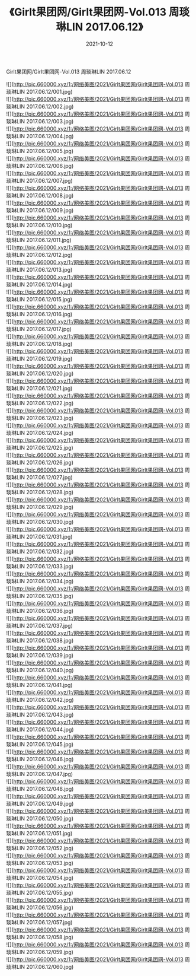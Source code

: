﻿---
layout: post
title:  《Girlt果团网/Girlt果团网-Vol.013 周琰琳LIN 2017.06.12》
date:   2021-10-12
img: http://pic.660000.xyz/1:/网络美图/2021/Girlt果团网/Girlt果团网-Vol.013 周琰琳LIN 2017.06.12/000.jpg
categories: [美女, 清纯, 唯美]
---

Girlt果团网/Girlt果团网-Vol.013 周琰琳LIN 2017.06.12

 ![](http://pic.660000.xyz/1:/网络美图/2021/Girlt果团网/Girlt果团网-Vol.013 周琰琳LIN 2017.06.12/001.jpg) <br>![](http://pic.660000.xyz/1:/网络美图/2021/Girlt果团网/Girlt果团网-Vol.013 周琰琳LIN 2017.06.12/002.jpg) <br>![](http://pic.660000.xyz/1:/网络美图/2021/Girlt果团网/Girlt果团网-Vol.013 周琰琳LIN 2017.06.12/003.jpg) <br>![](http://pic.660000.xyz/1:/网络美图/2021/Girlt果团网/Girlt果团网-Vol.013 周琰琳LIN 2017.06.12/004.jpg) <br>![](http://pic.660000.xyz/1:/网络美图/2021/Girlt果团网/Girlt果团网-Vol.013 周琰琳LIN 2017.06.12/005.jpg) <br>![](http://pic.660000.xyz/1:/网络美图/2021/Girlt果团网/Girlt果团网-Vol.013 周琰琳LIN 2017.06.12/006.jpg) <br>![](http://pic.660000.xyz/1:/网络美图/2021/Girlt果团网/Girlt果团网-Vol.013 周琰琳LIN 2017.06.12/007.jpg) <br>![](http://pic.660000.xyz/1:/网络美图/2021/Girlt果团网/Girlt果团网-Vol.013 周琰琳LIN 2017.06.12/008.jpg) <br>![](http://pic.660000.xyz/1:/网络美图/2021/Girlt果团网/Girlt果团网-Vol.013 周琰琳LIN 2017.06.12/009.jpg) <br>![](http://pic.660000.xyz/1:/网络美图/2021/Girlt果团网/Girlt果团网-Vol.013 周琰琳LIN 2017.06.12/010.jpg) <br>![](http://pic.660000.xyz/1:/网络美图/2021/Girlt果团网/Girlt果团网-Vol.013 周琰琳LIN 2017.06.12/011.jpg) <br>![](http://pic.660000.xyz/1:/网络美图/2021/Girlt果团网/Girlt果团网-Vol.013 周琰琳LIN 2017.06.12/012.jpg) <br>![](http://pic.660000.xyz/1:/网络美图/2021/Girlt果团网/Girlt果团网-Vol.013 周琰琳LIN 2017.06.12/013.jpg) <br>![](http://pic.660000.xyz/1:/网络美图/2021/Girlt果团网/Girlt果团网-Vol.013 周琰琳LIN 2017.06.12/014.jpg) <br>![](http://pic.660000.xyz/1:/网络美图/2021/Girlt果团网/Girlt果团网-Vol.013 周琰琳LIN 2017.06.12/015.jpg) <br>![](http://pic.660000.xyz/1:/网络美图/2021/Girlt果团网/Girlt果团网-Vol.013 周琰琳LIN 2017.06.12/016.jpg) <br>![](http://pic.660000.xyz/1:/网络美图/2021/Girlt果团网/Girlt果团网-Vol.013 周琰琳LIN 2017.06.12/017.jpg) <br>![](http://pic.660000.xyz/1:/网络美图/2021/Girlt果团网/Girlt果团网-Vol.013 周琰琳LIN 2017.06.12/018.jpg) <br>![](http://pic.660000.xyz/1:/网络美图/2021/Girlt果团网/Girlt果团网-Vol.013 周琰琳LIN 2017.06.12/019.jpg) <br>![](http://pic.660000.xyz/1:/网络美图/2021/Girlt果团网/Girlt果团网-Vol.013 周琰琳LIN 2017.06.12/020.jpg) <br>![](http://pic.660000.xyz/1:/网络美图/2021/Girlt果团网/Girlt果团网-Vol.013 周琰琳LIN 2017.06.12/021.jpg) <br>![](http://pic.660000.xyz/1:/网络美图/2021/Girlt果团网/Girlt果团网-Vol.013 周琰琳LIN 2017.06.12/022.jpg) <br>![](http://pic.660000.xyz/1:/网络美图/2021/Girlt果团网/Girlt果团网-Vol.013 周琰琳LIN 2017.06.12/023.jpg) <br>![](http://pic.660000.xyz/1:/网络美图/2021/Girlt果团网/Girlt果团网-Vol.013 周琰琳LIN 2017.06.12/024.jpg) <br>![](http://pic.660000.xyz/1:/网络美图/2021/Girlt果团网/Girlt果团网-Vol.013 周琰琳LIN 2017.06.12/025.jpg) <br>![](http://pic.660000.xyz/1:/网络美图/2021/Girlt果团网/Girlt果团网-Vol.013 周琰琳LIN 2017.06.12/026.jpg) <br>![](http://pic.660000.xyz/1:/网络美图/2021/Girlt果团网/Girlt果团网-Vol.013 周琰琳LIN 2017.06.12/027.jpg) <br>![](http://pic.660000.xyz/1:/网络美图/2021/Girlt果团网/Girlt果团网-Vol.013 周琰琳LIN 2017.06.12/028.jpg) <br>![](http://pic.660000.xyz/1:/网络美图/2021/Girlt果团网/Girlt果团网-Vol.013 周琰琳LIN 2017.06.12/029.jpg) <br>![](http://pic.660000.xyz/1:/网络美图/2021/Girlt果团网/Girlt果团网-Vol.013 周琰琳LIN 2017.06.12/030.jpg) <br>![](http://pic.660000.xyz/1:/网络美图/2021/Girlt果团网/Girlt果团网-Vol.013 周琰琳LIN 2017.06.12/031.jpg) <br>![](http://pic.660000.xyz/1:/网络美图/2021/Girlt果团网/Girlt果团网-Vol.013 周琰琳LIN 2017.06.12/032.jpg) <br>![](http://pic.660000.xyz/1:/网络美图/2021/Girlt果团网/Girlt果团网-Vol.013 周琰琳LIN 2017.06.12/033.jpg) <br>![](http://pic.660000.xyz/1:/网络美图/2021/Girlt果团网/Girlt果团网-Vol.013 周琰琳LIN 2017.06.12/034.jpg) <br>![](http://pic.660000.xyz/1:/网络美图/2021/Girlt果团网/Girlt果团网-Vol.013 周琰琳LIN 2017.06.12/035.jpg) <br>![](http://pic.660000.xyz/1:/网络美图/2021/Girlt果团网/Girlt果团网-Vol.013 周琰琳LIN 2017.06.12/036.jpg) <br>![](http://pic.660000.xyz/1:/网络美图/2021/Girlt果团网/Girlt果团网-Vol.013 周琰琳LIN 2017.06.12/037.jpg) <br>![](http://pic.660000.xyz/1:/网络美图/2021/Girlt果团网/Girlt果团网-Vol.013 周琰琳LIN 2017.06.12/038.jpg) <br>![](http://pic.660000.xyz/1:/网络美图/2021/Girlt果团网/Girlt果团网-Vol.013 周琰琳LIN 2017.06.12/039.jpg) <br>![](http://pic.660000.xyz/1:/网络美图/2021/Girlt果团网/Girlt果团网-Vol.013 周琰琳LIN 2017.06.12/040.jpg) <br>![](http://pic.660000.xyz/1:/网络美图/2021/Girlt果团网/Girlt果团网-Vol.013 周琰琳LIN 2017.06.12/041.jpg) <br>![](http://pic.660000.xyz/1:/网络美图/2021/Girlt果团网/Girlt果团网-Vol.013 周琰琳LIN 2017.06.12/042.jpg) <br>![](http://pic.660000.xyz/1:/网络美图/2021/Girlt果团网/Girlt果团网-Vol.013 周琰琳LIN 2017.06.12/043.jpg) <br>![](http://pic.660000.xyz/1:/网络美图/2021/Girlt果团网/Girlt果团网-Vol.013 周琰琳LIN 2017.06.12/044.jpg) <br>![](http://pic.660000.xyz/1:/网络美图/2021/Girlt果团网/Girlt果团网-Vol.013 周琰琳LIN 2017.06.12/045.jpg) <br>![](http://pic.660000.xyz/1:/网络美图/2021/Girlt果团网/Girlt果团网-Vol.013 周琰琳LIN 2017.06.12/046.jpg) <br>![](http://pic.660000.xyz/1:/网络美图/2021/Girlt果团网/Girlt果团网-Vol.013 周琰琳LIN 2017.06.12/047.jpg) <br>![](http://pic.660000.xyz/1:/网络美图/2021/Girlt果团网/Girlt果团网-Vol.013 周琰琳LIN 2017.06.12/048.jpg) <br>![](http://pic.660000.xyz/1:/网络美图/2021/Girlt果团网/Girlt果团网-Vol.013 周琰琳LIN 2017.06.12/049.jpg) <br>![](http://pic.660000.xyz/1:/网络美图/2021/Girlt果团网/Girlt果团网-Vol.013 周琰琳LIN 2017.06.12/050.jpg) <br>![](http://pic.660000.xyz/1:/网络美图/2021/Girlt果团网/Girlt果团网-Vol.013 周琰琳LIN 2017.06.12/051.jpg) <br>![](http://pic.660000.xyz/1:/网络美图/2021/Girlt果团网/Girlt果团网-Vol.013 周琰琳LIN 2017.06.12/052.jpg) <br>![](http://pic.660000.xyz/1:/网络美图/2021/Girlt果团网/Girlt果团网-Vol.013 周琰琳LIN 2017.06.12/053.jpg) <br>![](http://pic.660000.xyz/1:/网络美图/2021/Girlt果团网/Girlt果团网-Vol.013 周琰琳LIN 2017.06.12/054.jpg) <br>![](http://pic.660000.xyz/1:/网络美图/2021/Girlt果团网/Girlt果团网-Vol.013 周琰琳LIN 2017.06.12/055.jpg) <br>![](http://pic.660000.xyz/1:/网络美图/2021/Girlt果团网/Girlt果团网-Vol.013 周琰琳LIN 2017.06.12/056.jpg) <br>![](http://pic.660000.xyz/1:/网络美图/2021/Girlt果团网/Girlt果团网-Vol.013 周琰琳LIN 2017.06.12/057.jpg) <br>![](http://pic.660000.xyz/1:/网络美图/2021/Girlt果团网/Girlt果团网-Vol.013 周琰琳LIN 2017.06.12/058.jpg) <br>![](http://pic.660000.xyz/1:/网络美图/2021/Girlt果团网/Girlt果团网-Vol.013 周琰琳LIN 2017.06.12/059.jpg) <br>![](http://pic.660000.xyz/1:/网络美图/2021/Girlt果团网/Girlt果团网-Vol.013 周琰琳LIN 2017.06.12/060.jpg) <br>